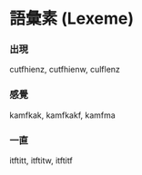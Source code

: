 # 語彙素 (Lexeme)

### 出現

cutfhienz, cutfhienw, culflenz

### 感覺

kamfkak, kamfkakf, kamfma

### 一直

itftitt, itftitw, itftitf
